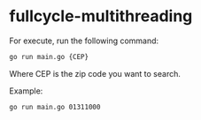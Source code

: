 # fullcycle-multithreading

For execute, run the following command:

```bash
go run main.go {CEP}
```

Where CEP is the zip code you want to search.

Example:

```bash
go run main.go 01311000
```
